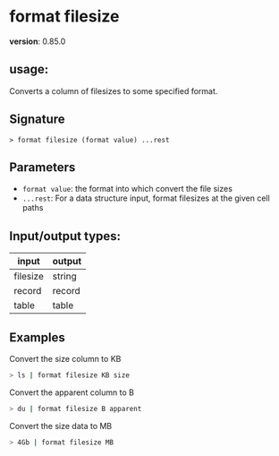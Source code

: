 # format filesize

**version**: 0.85.0

## **usage**:

Converts a column of filesizes to some specified format.

## Signature

`> format filesize (format value) ...rest`

## Parameters

- `format value`: the format into which convert the file sizes
- `...rest`: For a data structure input, format filesizes at the given cell paths

## Input/output types:

| input    | output |
| -------- | ------ |
| filesize | string |
| record   | record |
| table    | table  |

## Examples

Convert the size column to KB

```bash
> ls | format filesize KB size
```

Convert the apparent column to B

```bash
> du | format filesize B apparent
```

Convert the size data to MB

```bash
> 4Gb | format filesize MB
```
